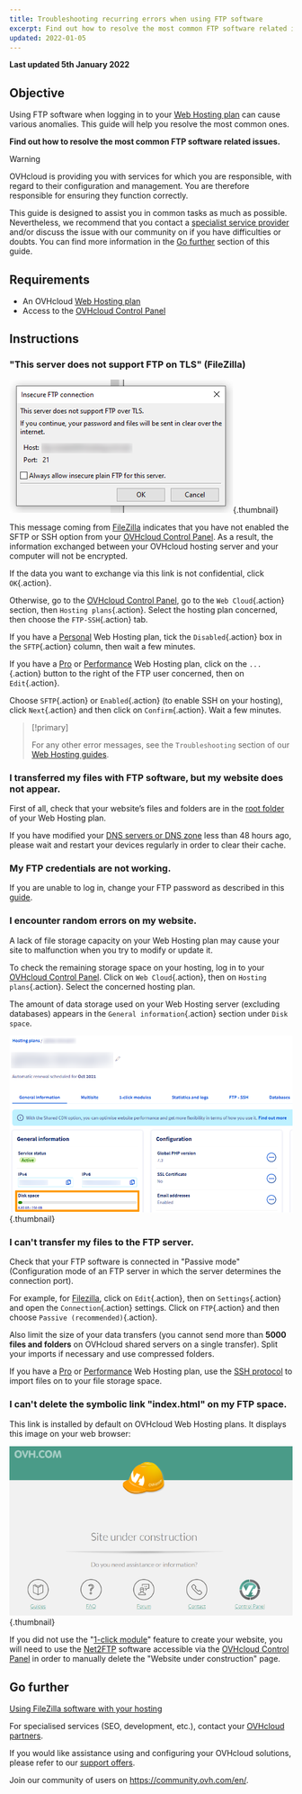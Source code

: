 ```yaml
---
title: Troubleshooting recurring errors when using FTP software
excerpt: Find out how to resolve the most common FTP software related issues
updated: 2022-01-05
---
```


**Last updated 5th January 2022**

## Objective

Using FTP software when logging in to your [Web Hosting plan](https://www.ovhcloud.com/en-sg/web-hosting/) can cause various anomalies. This guide will help you resolve the most common ones.

**Find out how to resolve the most common FTP software related issues.**

> [!warning]
> OVHcloud is providing you with services for which you are responsible, with regard to their configuration and management. You are therefore responsible for ensuring they function correctly.
>
>This guide is designed to assist you in common tasks as much as possible. Nevertheless, we recommend that you contact a [specialist service provider](https://partner.ovhcloud.com/en-sg/directory/) and/or discuss the issue with our community on if you have difficulties or doubts. You can find more information in the [Go further](#gofurther) section of this guide.
>

## Requirements

- An OVHcloud [Web Hosting plan](https://www.ovhcloud.com/en-sg/web-hosting/)
- Access to the [OVHcloud Control Panel](https://ca.ovh.com/auth/?action=gotomanager&from=https://www.ovh.com/sg/&ovhSubsidiary=sg)

## Instructions

### "This server does not support FTP on TLS" (FileZilla)

![filezilla_error](images/filezilla_error.png){.thumbnail}

This message coming from [FileZilla](/pages/web_cloud/web_hosting/ftp_filezilla_user_guide) indicates that you have not enabled the SFTP or SSH option from your [OVHcloud Control Panel](https://ca.ovh.com/auth/?action=gotomanager&from=https://www.ovh.com/sg/&ovhSubsidiary=sg). As a result, the information exchanged between your OVHcloud hosting server and your computer will not be encrypted.

If the data you want to exchange via this link is not confidential, click `OK`{.action}.

Otherwise, go to the [OVHcloud Control Panel](https://ca.ovh.com/auth/?action=gotomanager&from=https://www.ovh.com/sg/&ovhSubsidiary=sg), go to the `Web Cloud`{.action} section, then `Hosting plans`{.action}. Select the hosting plan concerned, then choose the `FTP-SSH`{.action} tab.

If you have a [Personal](https://www.ovhcloud.com/en-sg/web-hosting/personal-offer/) Web Hosting plan, tick the `Disabled`{.action} box in the `SFTP`{.action} column, then wait a few minutes.

If you have a [Pro](https://www.ovhcloud.com/en-sg/web-hosting/professional-offer/) or [Performance](https://www.ovhcloud.com/en-sg/web-hosting/performance-offer/) Web Hosting plan, click on the `...`{.action} button to the right of the FTP user concerned, then on `Edit`{.action}.

Choose `SFTP`{.action} or `Enabled`{.action} (to enable SSH on your hosting), click `Next`{.action} and then click on `Confirm`{.action}. Wait a few minutes.

> [!primary]
>
> For any other error messages, see the `Troubleshooting` section of our [Web Hosting guides](/products/web-cloud-hosting).
>

### I transferred my files with FTP software, but my website does not appear.

First of all, check that your website’s files and folders are in the [root folder](/pages/web_cloud/web_hosting/hosting_how_to_get_my_website_online#3-upload-the-files-to-the-storage-space) of your Web Hosting plan.

If you have modified your [DNS servers or DNS zone](/pages/web_cloud/domains/dns_zone_edit#understanding-dns) less than 48 hours ago, please wait and restart your devices regularly in order to clear their cache.

### My FTP credentials are not working.

If you are unable to log in, change your FTP password as described in this [guide](/pages/web_cloud/web_hosting/ftp_change_password).

### I encounter random errors on my website.

A lack of file storage capacity on your Web Hosting plan may cause your site to malfunction when you try to modify or update it.

To check the remaining storage space on your hosting, log in to your [OVHcloud Control Panel](https://ca.ovh.com/auth/?action=gotomanager&from=https://www.ovh.com/sg/&ovhSubsidiary=sg). Click on `Web Cloud`{.action}, then on `Hosting plans`{.action}. Select the concerned hosting plan.

The amount of data storage used on your Web Hosting server (excluding databases) appears in the `General information`{.action} section under `Disk space`.

![disk_space](images/disk_space.png){.thumbnail}

### I can't transfer my files to the FTP server.

Check that your FTP software is connected in "Passive mode" (Configuration mode of an FTP server in which the server determines the connection port).

For example, for [Filezilla](/pages/web_cloud/web_hosting/ftp_filezilla_user_guide), click on `Edit`{.action}, then on `Settings`{.action} and open the `Connection`{.action} settings. Click on `FTP`{.action} and then choose `Passive (recommended)`{.action}.

Also limit the size of your data transfers (you cannot send more than **5000 files and folders** on OVHcloud shared servers on a single transfer). Split your imports if necessary and use compressed folders.

If you have a [Pro](https://www.ovhcloud.com/en-sg/web-hosting/professional-offer/) or [Performance](https://www.ovhcloud.com/en-sg/web-hosting/performance-offer/) Web Hosting plan, use the [SSH protocol](/pages/web_cloud/web_hosting/ssh_on_webhosting) to import files on to your file storage space.

### I can't delete the symbolic link "index.html" on my FTP space.

This link is installed by default on OVHcloud Web Hosting plans. It displays this image on your web browser:

![site_under_construction](images/site_under_construction.png){.thumbnail}

If you did not use the "[1-click module](/pages/web_cloud/web_hosting/cms_install_1_click_modules)" feature to create your website, you will need to use the [Net2FTP](/pages/web_cloud/web_hosting/ftp_connection#1-log-in-via-ftp-explorer) software accessible via the [OVHcloud Control Panel](https://ca.ovh.com/auth/?action=gotomanager&from=https://www.ovh.com/sg/&ovhSubsidiary=sg) in order to manually delete the "Website under construction" page.

## Go further <a name="gofurther"></a>

[Using FileZilla software with your hosting](/pages/web_cloud/web_hosting/ftp_filezilla_user_guide)

For specialised services (SEO, development, etc.), contact your [OVHcloud partners](https://partner.ovhcloud.com/en-sg/directory/).

If you would like assistance using and configuring your OVHcloud solutions, please refer to our [support offers](https://www.ovhcloud.com/en-sg/support-levels/).

Join our community of users on <https://community.ovh.com/en/>.

